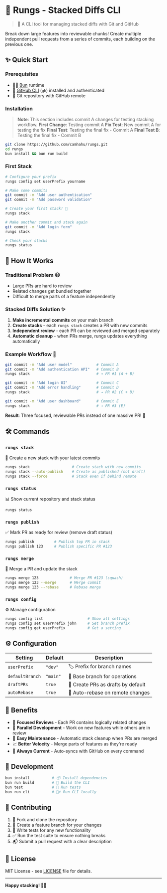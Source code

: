 # 🥞 Rungs - Stacked Diffs CLI

> 🚀 A CLI tool for managing stacked diffs with Git and GitHub

Break down large features into reviewable chunks! Create multiple independent pull requests from a series of commits, each building on the previous one.

## ✨ Quick Start

### Prerequisites
- 🏃‍♂️ [Bun](https://bun.sh) runtime
- 🐙 [GitHub CLI](https://cli.github.com/) (`gh`) installed and authenticated
- 📂 Git repository with GitHub remote

### Installation

> **Note**: This section includes commit A changes for testing stacking workflow.
> **First Change**: Testing commit A
> **Fix Test**: New commit A for testing the fix
> **Final Test**: Testing the final fix - Commit A
> **Final Test B**: Testing the final fix - Commit B
```bash
git clone https://github.com/camhahu/rungs.git
cd rungs
bun install && bun run build
```

### First Stack
```bash
# Configure your prefix
rungs config set userPrefix yourname

# Make some commits
git commit -m "Add user authentication"
git commit -m "Add password validation"

# Create your first stack! 🎉
rungs stack

# Make another commit and stack again
git commit -m "Add login form"
rungs stack

# Check your stacks
rungs status
```

## 🎯 How It Works

### Traditional Problem 😫
- Large PRs are hard to review
- Related changes get bundled together
- Difficult to merge parts of a feature independently

### Stacked Diffs Solution ✨
1. **Make incremental commits** on your main branch
2. **Create stacks** - each `rungs stack` creates a PR with new commits
3. **Independent review** - each PR can be reviewed and merged separately
4. **Automatic cleanup** - when PRs merge, rungs updates everything automatically

### Example Workflow 📝
```bash
git commit -m "Add user model"           # Commit A
git commit -m "Add authentication API"   # Commit B
rungs stack                              # → PR #1 (A + B)

git commit -m "Add login UI"             # Commit C  
git commit -m "Add error handling"       # Commit D
rungs stack                              # → PR #2 (C + D)

git commit -m "Add user dashboard"       # Commit E
rungs stack                              # → PR #3 (E)
```

**Result**: Three focused, reviewable PRs instead of one massive PR! 🎊

## 🛠️ Commands

### `rungs stack` 
🚀 Create a new stack with your latest commits
```bash
rungs stack                   # Create stack with new commits
rungs stack --auto-publish    # Create as published (not draft)
rungs stack --force           # Stack even if behind remote
```

### `rungs status`
📊 Show current repository and stack status
```bash
rungs status
```

### `rungs publish`
✅ Mark PR as ready for review (remove draft status)
```bash
rungs publish         # Publish top PR in stack
rungs publish 123     # Publish specific PR #123
```

### `rungs merge`
🔀 Merge a PR and update the stack
```bash
rungs merge 123              # Merge PR #123 (squash)
rungs merge 123 --merge      # Merge commit
rungs merge 123 --rebase     # Rebase merge
```

### `rungs config`
⚙️ Manage configuration
```bash
rungs config list                    # Show all settings
rungs config set userPrefix john     # Set branch prefix
rungs config get userPrefix          # Get a setting
```

## ⚙️ Configuration

| Setting | Default | Description |
|---------|---------|-------------|
| `userPrefix` | `"dev"` | 🏷️ Prefix for branch names |
| `defaultBranch` | `"main"` | 🌿 Base branch for operations |
| `draftPRs` | `true` | 📝 Create PRs as drafts by default |
| `autoRebase` | `true` | 🔄 Auto-rebase on remote changes |

## 🎉 Benefits

- 🎯 **Focused Reviews** - Each PR contains logically related changes
- 🚀 **Parallel Development** - Work on new features while others are in review
- 🔧 **Easy Maintenance** - Automatic stack cleanup when PRs are merged
- 📈 **Better Velocity** - Merge parts of features as they're ready
- 🔄 **Always Current** - Auto-syncs with GitHub on every command

## 🧪 Development

```bash
bun install          # 📦 Install dependencies
bun run build        # 🔨 Build the CLI
bun test             # 🧪 Run tests
bun run cli          # 🏃‍♂️ Run CLI locally
```

## 🤝 Contributing

1. 🍴 Fork and clone the repository
2. 🌿 Create a feature branch for your changes
3. 🧪 Write tests for any new functionality
4. ✅ Run the test suite to ensure nothing breaks
5. 📬 Submit a pull request with a clear description

## 📄 License

MIT License - see [LICENSE](LICENSE) file for details.

---

**Happy stacking! 🥞✨**
